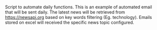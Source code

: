 Script to automate daily functions. This is an example of automated email that will be sent daily. 
The latest news will be retrieved from https://newsapi.org based on key words filtering (Eg. technology).
Emails stored on excel will received the specific news topic configured. 
